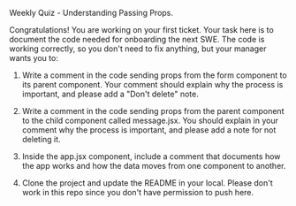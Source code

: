 Weekly Quiz - Understanding Passing Props. 

Congratulations! You are working on your first ticket. Your task here is to document the code needed for onboarding the next SWE. The code is working correctly, so you don't need to fix anything, but your manager wants you to: 

1. Write a comment in the code sending props from the form component to its parent component. Your comment should explain why the process is important, and please add a "Don't delete" note. 

2. Write a comment in the code sending props from the parent component to the child component called message.jsx. You should explain in your comment why the process is important, and please add a note for not deleting it. 

3. Inside the app.jsx component, include a comment that documents how the app works and how the data moves from one component to another.

4. Clone the project and update the README in your local. Please don't work in this repo since you don't have permission to push here. 